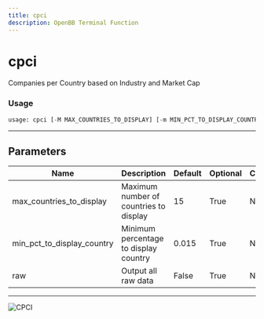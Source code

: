 ```yaml
---
title: cpci
description: OpenBB Terminal Function
---
```


# cpci

Companies per Country based on Industry and Market Cap
### Usage 
```python
usage: cpci [-M MAX_COUNTRIES_TO_DISPLAY] [-m MIN_PCT_TO_DISPLAY_COUNTRY] [-r]
```
---
## Parameters
| Name | Description | Default | Optional | Choices |
| ---- | ----------- | ------- | -------- | ------- |
| max_countries_to_display | Maximum number of countries to display | 15 | True | None |
| min_pct_to_display_country | Minimum percentage to display country | 0.015 | True | None |
| raw | Output all raw data | False | True | None |
---
![CPCI](https://user-images.githubusercontent.com/46355364/153896041-d66b4002-554d-47af-91d8-9a79824a6ccd.png)


